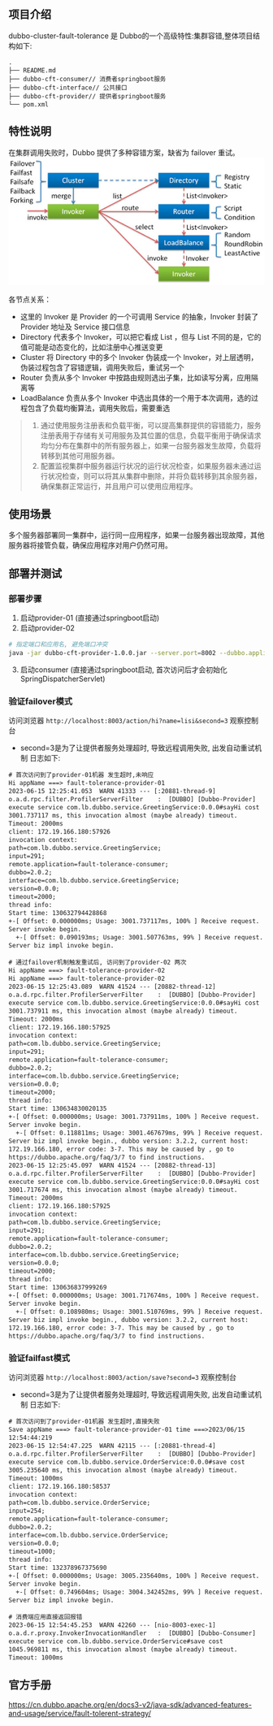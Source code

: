 ## 项目介绍
dubbo-cluster-fault-tolerance 是 Dubbo的一个高级特性:集群容错,整体项目结构如下:

```text
.
├── README.md
├── dubbo-cft-consumer// 消费者springboot服务
├── dubbo-cft-interface// 公共接口
├── dubbo-cft-provider// 提供者springboot服务
└── pom.xml

```
## 特性说明
在集群调用失败时，Dubbo 提供了多种容错方案，缺省为 failover 重试。
![img.png](img.png)

各节点关系：
* 这里的 Invoker 是 Provider 的一个可调用 Service 的抽象，Invoker 封装了 Provider 地址及 Service 接口信息
* Directory 代表多个 Invoker，可以把它看成 List<Invoker> ，但与 List 不同的是，它的值可能是动态变化的，比如注册中心推送变更
* Cluster 将 Directory 中的多个 Invoker 伪装成一个 Invoker，对上层透明，伪装过程包含了容错逻辑，调用失败后，重试另一个
* Router 负责从多个 Invoker 中按路由规则选出子集，比如读写分离，应用隔离等
* LoadBalance 负责从多个 Invoker 中选出具体的一个用于本次调用，选的过程包含了负载均衡算法，调用失败后，需要重选

>1. 通过使用服务注册表和负载平衡，可以提高集群提供的容错能力，服务注册表用于存储有关可用服务及其位置的信息，负载平衡用于确保请求均匀分布在集群中的所有服务器上，如果一台服务器发生故障，负载将转移到其他可用服务器。
>2. 配置监视集群中服务器运行状况的运行状况检查，如果服务器未通过运行状况检查，则可以将其从集群中删除，并将负载转移到其余服务器，确保集群正常运行，并且用户可以使用应用程序。

## 使用场景
多个服务器部署同一集群中，运行同一应用程序，如果一台服务器出现故障，其他服务器将接管负载，确保应用程序对用户仍然可用。

## 部署并测试

### 部署步骤
1. 启动provider-01 (直接通过springboot启动)
2. 启动provider-02
```bash 
# 指定端口和应用名, 避免端口冲突
java -jar dubbo-cft-provider-1.0.0.jar --server.port=8002 --dubbo.application.name=fault-tolerance-provider-02
```
3. 启动consumer (直接通过springboot启动, 首次访问后才会初始化 SpringDispatcherServlet)

### 验证failover模式
访问浏览器 `http://localhost:8003/action/hi?name=lisi&second=3` 观察控制台
* second=3是为了让提供者服务处理超时, 导致远程调用失败, 出发自动重试机制
日志如下:
```text
# 首次访问到了provider-01机器 发生超时,未响应
Hi appName ===> fault-tolerance-provider-01
2023-06-15 12:25:41.053  WARN 41333 --- [:20881-thread-9] o.a.d.rpc.filter.ProfilerServerFilter    :  [DUBBO] [Dubbo-Provider] execute service com.lb.dubbo.service.GreetingService:0.0.0#sayHi cost 3001.737117 ms, this invocation almost (maybe already) timeout. Timeout: 2000ms
client: 172.19.166.180:57926
invocation context:
path=com.lb.dubbo.service.GreetingService;
input=291;
remote.application=fault-tolerance-consumer;
dubbo=2.0.2;
interface=com.lb.dubbo.service.GreetingService;
version=0.0.0;
timeout=2000;
thread info: 
Start time: 130632794428868
+-[ Offset: 0.000000ms; Usage: 3001.737117ms, 100% ] Receive request. Server invoke begin.
  +-[ Offset: 0.090193ms; Usage: 3001.507763ms, 99% ] Receive request. Server biz impl invoke begin.
  
# 通过failover机制触发重试后, 访问到了provider-02 两次  
Hi appName ===> fault-tolerance-provider-02
Hi appName ===> fault-tolerance-provider-02
2023-06-15 12:25:43.089  WARN 41524 --- [20882-thread-12] o.a.d.rpc.filter.ProfilerServerFilter    :  [DUBBO] [Dubbo-Provider] execute service com.lb.dubbo.service.GreetingService:0.0.0#sayHi cost 3001.737911 ms, this invocation almost (maybe already) timeout. Timeout: 2000ms
client: 172.19.166.180:57925
invocation context:
path=com.lb.dubbo.service.GreetingService;
input=291;
remote.application=fault-tolerance-consumer;
dubbo=2.0.2;
interface=com.lb.dubbo.service.GreetingService;
version=0.0.0;
timeout=2000;
thread info: 
Start time: 130634830020135
+-[ Offset: 0.000000ms; Usage: 3001.737911ms, 100% ] Receive request. Server invoke begin.
  +-[ Offset: 0.118811ms; Usage: 3001.467679ms, 99% ] Receive request. Server biz impl invoke begin., dubbo version: 3.2.2, current host: 172.19.166.180, error code: 3-7. This may be caused by , go to https://dubbo.apache.org/faq/3/7 to find instructions. 
2023-06-15 12:25:45.097  WARN 41524 --- [20882-thread-13] o.a.d.rpc.filter.ProfilerServerFilter    :  [DUBBO] [Dubbo-Provider] execute service com.lb.dubbo.service.GreetingService:0.0.0#sayHi cost 3001.717674 ms, this invocation almost (maybe already) timeout. Timeout: 2000ms
client: 172.19.166.180:57925
invocation context:
path=com.lb.dubbo.service.GreetingService;
input=291;
remote.application=fault-tolerance-consumer;
dubbo=2.0.2;
interface=com.lb.dubbo.service.GreetingService;
version=0.0.0;
timeout=2000;
thread info: 
Start time: 130636837999269
+-[ Offset: 0.000000ms; Usage: 3001.717674ms, 100% ] Receive request. Server invoke begin.
  +-[ Offset: 0.108980ms; Usage: 3001.510769ms, 99% ] Receive request. Server biz impl invoke begin., dubbo version: 3.2.2, current host: 172.19.166.180, error code: 3-7. This may be caused by , go to https://dubbo.apache.org/faq/3/7 to find instructions. 

```

### 验证failfast模式

访问浏览器 `http://localhost:8003/action/save?second=3` 观察控制台
* second=3是为了让提供者服务处理超时, 导致远程调用失败, 出发自动重试机制
  日志如下:
```text
# 首次访问到了provider-01机器 发生超时,直接失败
Save appName ===> fault-tolerance-provider-01 time ===>2023/06/15 12:54:44:219
2023-06-15 12:54:47.225  WARN 42115 --- [:20881-thread-4] o.a.d.rpc.filter.ProfilerServerFilter    :  [DUBBO] [Dubbo-Provider] execute service com.lb.dubbo.service.OrderService:0.0.0#save cost 3005.235640 ms, this invocation almost (maybe already) timeout. Timeout: 1000ms
client: 172.19.166.180:58537
invocation context:
path=com.lb.dubbo.service.OrderService;
input=254;
remote.application=fault-tolerance-consumer;
dubbo=2.0.2;
interface=com.lb.dubbo.service.OrderService;
version=0.0.0;
timeout=1000;
thread info: 
Start time: 132378967375690
+-[ Offset: 0.000000ms; Usage: 3005.235640ms, 100% ] Receive request. Server invoke begin.
  +-[ Offset: 0.749604ms; Usage: 3004.342452ms, 99% ] Receive request. Server biz impl invoke begin.
  
# 消费端应用直接返回报错
2023-06-15 12:54:45.253  WARN 42260 --- [nio-8003-exec-1] o.a.d.r.proxy.InvokerInvocationHandler   :  [DUBBO] [Dubbo-Consumer] execute service com.lb.dubbo.service.OrderService#save cost 1045.969811 ms, this invocation almost (maybe already) timeout. Timeout: 1000ms
```

## 官方手册
https://cn.dubbo.apache.org/en/docs3-v2/java-sdk/advanced-features-and-usage/service/fault-tolerent-strategy/